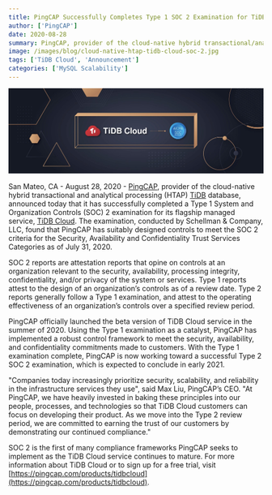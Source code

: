 ```yaml
---
title: PingCAP Successfully Completes Type 1 SOC 2 Examination for TiDB Cloud
author: ['PingCAP']
date: 2020-08-28
summary: PingCAP, provider of the cloud-native hybrid transactional/analytical processing (HTAP) TiDB database, successfully completes a Type 1 SOC 2 examination for TiDB Cloud.
image: /images/blog/cloud-native-htap-tidb-cloud-soc-2.jpg
tags: ['TiDB Cloud', 'Announcement']
categories: ['MySQL Scalability']
---
```


![Cloud-native, HTAP TiDB Cloud SOC 2](media/cloud-native-htap-tidb-cloud-soc-2.jpg)

San Mateo, CA - August 28, 2020 - [PingCAP](https://pingcap.com/), provider of the cloud-native hybrid transactional and analytical processing (HTAP) [TiDB](https://docs.pingcap.com/tidb/stable/overview) database, announced today that it has successfully completed a Type 1 System and Organization Controls (SOC) 2 examination for its flagship managed service, [TiDB Cloud](https://docs.pingcap.com/tidbcloud/beta/tidb-cloud-intro). The examination, conducted by Schellman & Company, LLC, found that PingCAP has suitably designed controls to meet the SOC 2 criteria for the Security, Availability and Confidentiality Trust Services Categories as of July 31, 2020.

SOC 2 reports are attestation reports that opine on controls at an organization relevant to the security, availability, processing integrity, confidentiality, and/or privacy of the system or services. Type 1 reports attest to the design of an organization’s controls as of a review date. Type 2 reports generally follow a Type 1 examination, and attest to the operating effectiveness of an organization’s controls over a specified review period.

PingCAP officially launched the beta version of TiDB Cloud service in the summer of 2020. Using the Type 1 examination as a catalyst, PingCAP has implemented a robust control framework to meet the security, availability, and confidentiality commitments made to customers. With the Type 1 examination complete, PingCAP is now working toward a successful Type 2 SOC 2 examination, which is expected to conclude in early 2021.

"Companies today increasingly prioritize security, scalability, and reliability in the infrastructure services they use", said Max Liu, PingCAP’s CEO. "At PingCAP, we have heavily invested in baking these principles into our people, processes, and technologies so that TiDB Cloud customers can focus on developing their product. As we move into the Type 2 review period, we are committed to earning the trust of our customers by demonstrating our continued compliance."

SOC 2 is the first of many compliance frameworks PingCAP seeks to implement as the TiDB Cloud service continues to mature. For more information about TiDB Cloud or to sign up for a free trial, visit [https://pingcap.com/products/tidbcloud](https://pingcap.com/products/tidbcloud).
